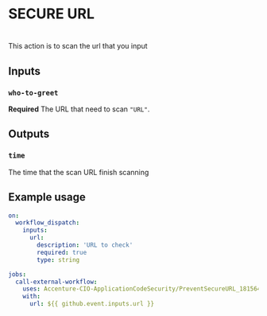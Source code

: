 # SECURE URL
# 

This action is to scan the url that you input

## Inputs

### `who-to-greet`

**Required** The URL that need to scan `"URL"`.

## Outputs

### `time`

The time that the scan URL finish scanning

## Example usage

```yaml
on:
  workflow_dispatch:
    inputs:
      url:
        description: 'URL to check'
        required: true
        type: string

jobs:
  call-external-workflow:
    uses: Accenture-CIO-ApplicationCodeSecurity/PreventSecureURL_181564/.github/workflows/CheckHeader.yml@main
    with:
      url: ${{ github.event.inputs.url }}

```
